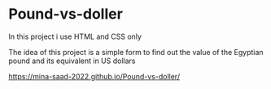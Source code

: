 # Pound-vs-doller

In this project i use HTML and CSS only

The idea of this project is a simple form to find out the value of the Egyptian pound and its equivalent in US dollars

https://mina-saad-2022.github.io/Pound-vs-doller/
